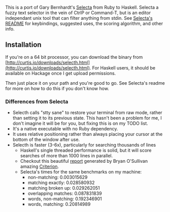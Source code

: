This is a port of Gary Bernhardt's [Selecta](https://github.com/garybernhardt/selecta) from Ruby to Haskell. Selecta a fuzzy text selector in the vein of CtrlP or Command-T, but is an editor independant unix tool that can filter anything from stdin.  See [Selecta's README](https://github.com/garybernhardt/selecta/blob/master/README.md) for keybindings, suggested uses, the scoring algorithm, and other info.

## Installation
  If you're on a 64 bit processor, you can download the binary from [http://curtis.io/downloads/selecth.html](http://curtis.io/downloads/selecth.html).   For Haskell users, it should be available on Hackage once I get upload permissions.

  Then just place it on your path and you're good to go. See Selecta's readme for more on how to do this if you don't know how. 

### Differences from Selecta
  - Selecth calls "stty sane" to restore your terminal from raw mode, rather than
    setting it to its previous state.  This hasn't been a problem for me, I don't imagine it will be for you, but fixing this is on my TODO list.
  - It's a native executable with no Ruby dependency. 
  - It uses relative positioning rather than always placing your cursor at the bottom of the window after use.
  - Selecth is faster (3-6x), particularly for searching thousands of lines
    - Haskell's single threaded performance is solid, but it will score searches of more than 1000 lines in parallel.
    - Checkout this beautiful [report](http://curtis.io/final-report.html) generated by Bryan O'Sullivan amazing [Criterion](https://hackage.haskell.org/package/criterion).  
    - Selecta's times for the same benchmarks on my machine:
      - non-matching: 0.003015629
      - matching exactly: 0.028580932
      - matching broken up: 0.029262051
      - overlapping matches: 0.087831839
      - words, non-matching: 0.192346901
      - words, matching: 0.20814989
  


